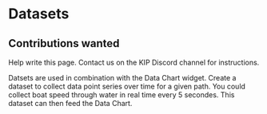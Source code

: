 # Datasets
## Contributions wanted
Help write this page. Contact us on the KIP Discord channel for instructions.

Datsets are used in combination with the Data Chart widget.
 Create a dataset to collect data point series over time for a given path. You could collect
boat speed through water in real time every 5 secondes. This dataset can then feed the Data Chart. 
